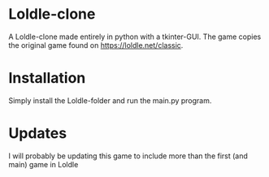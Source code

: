 # Loldle-clone
A Loldle-clone made entirely in python with a tkinter-GUI. The game copies the original game found on https://loldle.net/classic. 

# Installation
Simply install the Loldle-folder and run the main.py program.

# Updates
I will probably be updating this game to include more than the first (and main) game in Loldle
